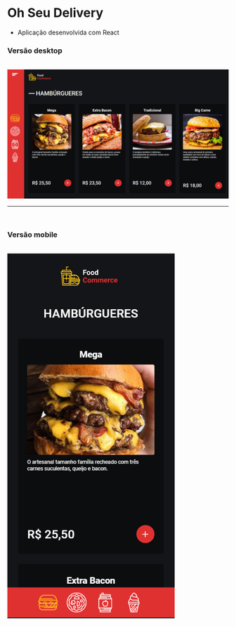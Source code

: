 # Oh Seu Delivery

- Aplicação desenvolvida com React

### Versão desktop

<br>
<img src="./src/assets/pc.png">

<br>
<hr>
<br>

### Versão mobile

<br>
<img src="./src/assets/mobile.png">
